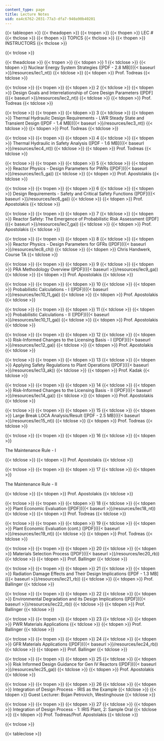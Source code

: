 ```yaml
---
content_type: page
title: Lecture Notes
uid: ea4c6762-2031-77a3-dfa7-940a90b40201
---
```


{{< tableopen >}}
{{< theadopen >}}
{{< tropen >}}
{{< thopen >}}
LEC #
{{< thclose >}}
{{< thopen >}}
TOPICS
{{< thclose >}}
{{< thopen >}}
INSTRUCTORS
{{< thclose >}}

{{< trclose >}}

{{< theadclose >}}
{{< tropen >}}
{{< tdopen >}}
1
{{< tdclose >}}
{{< tdopen >}}
Nuclear Energy System Strategies ([PDF - 2.8 MB]({{< baseurl >}}/resources/lec1_nt))
{{< tdclose >}}
{{< tdopen >}}
Prof. Todreas
{{< tdclose >}}

{{< trclose >}}
{{< tropen >}}
{{< tdopen >}}
2
{{< tdclose >}}
{{< tdopen >}}
Design Goals and Interrelationship of Core Design Parameters ([PDF]({{< baseurl >}}/resources/lec2_nt))
{{< tdclose >}}
{{< tdopen >}}
Prof. Todreas
{{< tdclose >}}

{{< trclose >}}
{{< tropen >}}
{{< tdopen >}}
3
{{< tdclose >}}
{{< tdopen >}}
Thermal Hydraulic Design Requirements - LWR Steady State and Transient Design ([PDF - 1.4 MB]({{< baseurl >}}/resources/lec3_nt))
{{< tdclose >}}
{{< tdopen >}}
Prof. Todreas
{{< tdclose >}}

{{< trclose >}}
{{< tropen >}}
{{< tdopen >}}
4
{{< tdclose >}}
{{< tdopen >}}
Thermal Hydraulic in Safety Analysis ([PDF - 1.6 MB]({{< baseurl >}}/resources/lec4_nt))
{{< tdclose >}}
{{< tdopen >}}
Prof. Todreas
{{< tdclose >}}

{{< trclose >}}
{{< tropen >}}
{{< tdopen >}}
5
{{< tdclose >}}
{{< tdopen >}}
Reactor Physics - Design Parameters for PWRs ([PDF]({{< baseurl >}}/resources/lec5_ga))
{{< tdclose >}}
{{< tdopen >}}
Prof. Apostolakis
{{< tdclose >}}

{{< trclose >}}
{{< tropen >}}
{{< tdopen >}}
6
{{< tdclose >}}
{{< tdopen >}}
Design Requirements - Safety and Critical Safety Functions ([PDF]({{< baseurl >}}/resources/lec6_ga))
{{< tdclose >}}
{{< tdopen >}}
Prof. Apostolakis
{{< tdclose >}}

{{< trclose >}}
{{< tropen >}}
{{< tdopen >}}
7
{{< tdclose >}}
{{< tdopen >}}
Reactor Safety: The Emergence of Probabilistic Risk Assessment ([PDF]({{< baseurl >}}/resources/lec7_ga))
{{< tdclose >}}
{{< tdopen >}}
Prof. Apostolakis
{{< tdclose >}}

{{< trclose >}}
{{< tropen >}}
{{< tdopen >}}
8
{{< tdclose >}}
{{< tdopen >}}
Reactor Physics - Design Parameters for GFRs ([PDF]({{< baseurl >}}/resources/lec8_ch))
{{< tdclose >}}
{{< tdopen >}}
Chris Handwerk, Course TA
{{< tdclose >}}

{{< trclose >}}
{{< tropen >}}
{{< tdopen >}}
9
{{< tdclose >}}
{{< tdopen >}}
PRA Methodology Overview ([PDF]({{< baseurl >}}/resources/lec9_ga))
{{< tdclose >}}
{{< tdopen >}}
Prof. Apostolakis
{{< tdclose >}}

{{< trclose >}}
{{< tropen >}}
{{< tdopen >}}
10
{{< tdclose >}}
{{< tdopen >}}
Probabilistic Calculations - I ([PDF]({{< baseurl >}}/resources/lec10_11_ga))
{{< tdclose >}}
{{< tdopen >}}
Prof. Apostolakis
{{< tdclose >}}

{{< trclose >}}
{{< tropen >}}
{{< tdopen >}}
11
{{< tdclose >}}
{{< tdopen >}}
Probabilistic Calculations - II ([PDF]({{< baseurl >}}/resources/lec10_11_ga))
{{< tdclose >}}
{{< tdopen >}}
Prof. Apostolakis
{{< tdclose >}}

{{< trclose >}}
{{< tropen >}}
{{< tdopen >}}
12
{{< tdclose >}}
{{< tdopen >}}
Risk-Informed Changes to the Licensing Basis - I ([PDF]({{< baseurl >}}/resources/lec12_ga))
{{< tdclose >}}
{{< tdopen >}}
Prof. Apostolakis
{{< tdclose >}}

{{< trclose >}}
{{< tropen >}}
{{< tdopen >}}
13
{{< tdclose >}}
{{< tdopen >}}
Applying Safety Regulations to Plant Operations ([PDF]({{< baseurl >}}/resources/lec13_ak))
{{< tdclose >}}
{{< tdopen >}}
Prof. Kadak
{{< tdclose >}}

{{< trclose >}}
{{< tropen >}}
{{< tdopen >}}
14
{{< tdclose >}}
{{< tdopen >}}
Risk-Informed Changes to the Licensing Basis - II ([PDF]({{< baseurl >}}/resources/lec14_ga))
{{< tdclose >}}
{{< tdopen >}}
Prof. Apostolakis
{{< tdclose >}}

{{< trclose >}}
{{< tropen >}}
{{< tdopen >}}
15
{{< tdclose >}}
{{< tdopen >}}
Large Break LOCA Analysis/Result ([PDF - 2.5 MB]({{< baseurl >}}/resources/lec15_nt))
{{< tdclose >}}
{{< tdopen >}}
Prof. Todreas
{{< tdclose >}}

{{< trclose >}}
{{< tropen >}}
{{< tdopen >}}
16
{{< tdclose >}}
{{< tdopen >}}


The Maintenance Rule - I


{{< tdclose >}}
{{< tdopen >}}
Prof. Apostolakis
{{< tdclose >}}

{{< trclose >}}
{{< tropen >}}
{{< tdopen >}}
17
{{< tdclose >}}
{{< tdopen >}}


The Maintenance Rule - II


{{< tdclose >}}
{{< tdopen >}}
Prof. Apostolakis
{{< tdclose >}}

{{< trclose >}}
{{< tropen >}}
{{< tdopen >}}
18
{{< tdclose >}}
{{< tdopen >}}
Plant Economic Evaluation ([PDF]({{< baseurl >}}/resources/lec18_nt))
{{< tdclose >}}
{{< tdopen >}}
Prof. Todreas
{{< tdclose >}}

{{< trclose >}}
{{< tropen >}}
{{< tdopen >}}
19
{{< tdclose >}}
{{< tdopen >}}
Plant Economic Evaluation (cont.) ([PDF]({{< baseurl >}}/resources/lec19_nt))
{{< tdclose >}}
{{< tdopen >}}
Prof. Todreas
{{< tdclose >}}

{{< trclose >}}
{{< tropen >}}
{{< tdopen >}}
20
{{< tdclose >}}
{{< tdopen >}}
Materials Selection Process ([PDF]({{< baseurl >}}/resources/lec20_rb))
{{< tdclose >}}
{{< tdopen >}}
Prof. Ballinger
{{< tdclose >}}

{{< trclose >}}
{{< tropen >}}
{{< tdopen >}}
21
{{< tdclose >}}
{{< tdopen >}}
Radiation Damage Effects and Their Design Implications ([PDF - 1.3 MB]({{< baseurl >}}/resources/lec21_rb))
{{< tdclose >}}
{{< tdopen >}}
Prof. Ballinger
{{< tdclose >}}

{{< trclose >}}
{{< tropen >}}
{{< tdopen >}}
22
{{< tdclose >}}
{{< tdopen >}}
Environmental Degradation and its Design Implications ([PDF]({{< baseurl >}}/resources/lec22_rb))
{{< tdclose >}}
{{< tdopen >}}
Prof. Ballinger
{{< tdclose >}}

{{< trclose >}}
{{< tropen >}}
{{< tdopen >}}
23
{{< tdclose >}}
{{< tdopen >}}
PWR Materials Applications
{{< tdclose >}}
{{< tdopen >}}
Prof. Ballinger
{{< tdclose >}}

{{< trclose >}}
{{< tropen >}}
{{< tdopen >}}
24
{{< tdclose >}}
{{< tdopen >}}
GFR Materials Applications ([PDF]({{< baseurl >}}/resources/lec24_rb))
{{< tdclose >}}
{{< tdopen >}}
Prof. Ballinger
{{< tdclose >}}

{{< trclose >}}
{{< tropen >}}
{{< tdopen >}}
25
{{< tdclose >}}
{{< tdopen >}}
Risk Informed Design Guidance for Gen IV Reactors ([PDF]({{< baseurl >}}/resources/lec25_ga))
{{< tdclose >}}
{{< tdopen >}}
Prof. Apostolakis
{{< tdclose >}}

{{< trclose >}}
{{< tropen >}}
{{< tdopen >}}
26
{{< tdclose >}}
{{< tdopen >}}
Integration of Design Process - IRIS as the Example
{{< tdclose >}}
{{< tdopen >}}
Guest Lecturer: Bojan Petrovich, Westinghouse
{{< tdclose >}}

{{< trclose >}}
{{< tropen >}}
{{< tdopen >}}
27
{{< tdclose >}}
{{< tdopen >}}
Integration of Design Process - 1: IRIS Plant, 2: Sample Oral
{{< tdclose >}}
{{< tdopen >}}
Prof. Todreas/Prof. Apostolakis
{{< tdclose >}}

{{< trclose >}}

{{< tableclose >}}